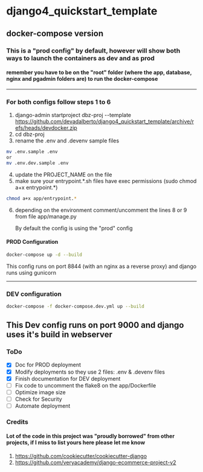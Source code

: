 # django4_quickstart_template
## docker-compose version

### This is a "prod config" by default, however will show both ways to launch the containers as dev and as prod

#### remember you have to be on the "root" folder (where the app, database, nginx and pgadmin folders are) to run the docker-compose
---

### For both configs follow steps 1 to 6

1. django-admin startproject dbz-proj --template https://github.com/devadalberto/django4_quickstart_template/archive/refs/heads/devdocker.zip
2. cd dbz-proj
3. rename the .env and .devenv sample files

```bash
mv .env.sample .env
or
mv .env.dev.sample .env
```

4. update the PROJECT_NAME on the file
5. make sure your entrypoint.\*.sh files have exec permissions (sudo chmod a+x entrypoint.*)

```bash
chmod a+x app/entrypoint.*
```

6. depending on the environment comment/uncomment the lines 8 or 9 from file app/manage.py
   
   By default the config is using the "prod" config


#### PROD Configuration 

```bash
docker-compose up -d --build
```

This config runs on port 8844 (with an nginx as a reverse proxy) and django runs using gunicorn

---

### DEV configuration

```bash
docker-compose -f docker-compose.dev.yml up --build
```

This Dev config runs on port 9000 and django uses it's build in webserver
---

### ToDo

- [X] Doc for PROD deployment
- [X] Modify deployments so they use 2 files: .env & .devenv files
- [X] Finish documentation for DEV deployment
- [ ] Fix code to uncomment the flake8 on the app/Dockerfile
- [ ] Optimize image size
- [ ] Check for Security
- [ ] Automate deployment

### Credits

#### Lot of the code in this project was "proudly borrowed" from other projects, if I miss to list yours here please let me know

1. https://github.com/cookiecutter/cookiecutter-django
2. https://github.com/veryacademy/django-ecommerce-project-v2
